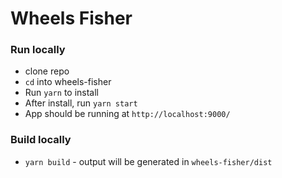 # Wheels Fisher

### Run locally
- clone repo
- `cd` into wheels-fisher
- Run `yarn` to install
- After install, run `yarn start`
- App should be running at `http://localhost:9000/`

### Build locally
- `yarn build` - output will be generated in `wheels-fisher/dist`
